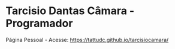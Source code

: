 # Tarcisio Dantas Câmara - Programador
Página Pessoal - Acesse: https://tattudc.github.io/tarcisiocamara/
